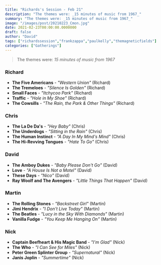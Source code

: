 ```yaml
---
title: "Richards's Session - Feb 21"
description: "The themes were: _15 minutes of music from 1967_"
summary: "The themes were: _15 minutes of music from 1967_"
image: "/images/post/20210223_Cmon.jpg"
date: 2021-02-23T00:00:00.0000000
draft: false
author: "David"
tags: ["richardssession","frankzappa","paulkelly","themagneticfields"]
categories: ["Gatherings"]
---
```

> The themes were: _15 minutes of music from 1967_
### Richard
- **The Five Americans** - _"Western Union"_ (Richard)
- **The Tremeloes** - _"Silence Is Golden"_ (Richard)
- **Small Faces** - _"Itchycoo Park"_ (Richard)
- **Traffic** - _"Hole in My Shoe"_ (Richard)
- **The Cowsills** - _"The Rain, the Park & Other Things"_ (Richard)
### Chris
- **The La De Da's** - _"Hey Baby"_ (Chris)
- **The Underdogs** - _"Sitting in the Rain"_ (Chris)
- **The Human Instinct** - _"A Day In My Mind's Mind"_ (Chris)
- **The Hi-Revving Tongues** - _"Hate To Go"_ (Chris)
### David
- **The Amboy Dukes** - _"Baby Please Don't Go"_ (David)
- **Love** - _"A House Is Not a Motel"_ (David)
- **These Days** - _"Nico"_ (David)
- **Ray Woolf and The Avengers** - _"Little Things That Happen"_ (David)
### Martin
- **The Rolling Stones** - _"Backstreet Girl"_ (Martin)
- **Jimi Hendrix** - _"I Don't Live Today"_ (Martin)
- **The Beatles** - _"Lucy in the Sky With Diamonds"_ (Martin)
- **Vanilla Fudge** - _"You Keep Me Hanging On"_ (Martin)
### Nick
- **Captain Beefheart & His Magic Band** - _"I'm Glad"_ (Nick)
- **The Who** - _"I Can See for Miles"_ (Nick)
- **Peter Green Splinter Group** - _"Supernatural"_ (Nick)
- **Janis Joplin** - _"Summertime"_ (Nick)